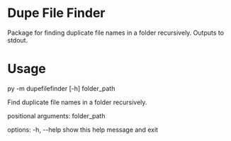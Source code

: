 # Dupe File Finder

Package for finding duplicate file names in a folder recursively. Outputs to stdout.

# Usage

py -m dupefilefinder [-h] folder_path

Find duplicate file names in a folder recursively.

positional arguments:
  folder_path

options:
  -h, --help   show this help message and exit


